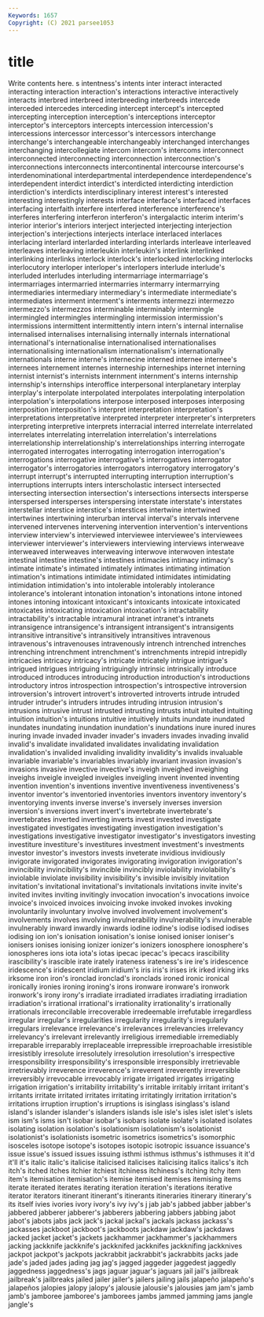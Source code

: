 ```yaml
---
Keywords: 1657
Copyright: (C) 2021 parsee1053
---
```


# title

Write contents here.
s intentness's intents inter
interact interacted interacting interaction interaction's interactions interactive interactively interacts interbred
interbreed interbreeding interbreeds intercede interceded intercedes interceding intercept intercept's intercepted
intercepting interception interception's interceptions interceptor interceptor's interceptors intercepts intercession intercession's
intercessions intercessor intercessor's intercessors interchange interchange's interchangeable interchangeably interchanged interchanges
interchanging intercollegiate intercom intercom's intercoms interconnect interconnected interconnecting interconnection interconnection's
interconnections interconnects intercontinental intercourse intercourse's interdenominational interdepartmental interdependence interdependence's interdependent
interdict interdict's interdicted interdicting interdiction interdiction's interdicts interdisciplinary interest interest's
interested interesting interestingly interests interface interface's interfaced interfaces interfacing interfaith
interfere interfered interference interference's interferes interfering interferon interferon's intergalactic interim
interim's interior interior's interiors interject interjected interjecting interjection interjection's interjections
interjects interlace interlaced interlaces interlacing interlard interlarded interlarding interlards interleave
interleaved interleaves interleaving interleukin interleukin's interlink interlinked interlinking interlinks interlock
interlock's interlocked interlocking interlocks interlocutory interloper interloper's interlopers interlude interlude's
interluded interludes interluding intermarriage intermarriage's intermarriages intermarried intermarries intermarry intermarrying
intermediaries intermediary intermediary's intermediate intermediate's intermediates interment interment's interments intermezzi
intermezzo intermezzo's intermezzos interminable interminably intermingle intermingled intermingles intermingling intermission
intermission's intermissions intermittent intermittently intern intern's internal internalise internalised internalises
internalising internally internals international international's internationalise internationalised internationalises internationalising internationalism
internationalism's internationally internationals interne interne's internecine interned internee internee's internees
internement internes interneship interneships internet interning internist internist's internists internment
internment's interns internship internship's internships interoffice interpersonal interplanetary interplay interplay's
interpolate interpolated interpolates interpolating interpolation interpolation's interpolations interpose interposed interposes
interposing interposition interposition's interpret interpretation interpretation's interpretations interpretative interpreted interpreter
interpreter's interpreters interpreting interpretive interprets interracial interred interrelate interrelated interrelates
interrelating interrelation interrelation's interrelations interrelationship interrelationship's interrelationships interring interrogate interrogated
interrogates interrogating interrogation interrogation's interrogations interrogative interrogative's interrogatives interrogator interrogator's
interrogatories interrogators interrogatory interrogatory's interrupt interrupt's interrupted interrupting interruption interruption's
interruptions interrupts inters interscholastic intersect intersected intersecting intersection intersection's intersections
intersects intersperse interspersed intersperses interspersing interstate interstate's interstates interstellar interstice
interstice's interstices intertwine intertwined intertwines intertwining interurban interval interval's intervals
intervene intervened intervenes intervening intervention intervention's interventions interview interview's interviewed
interviewee interviewee's interviewees interviewer interviewer's interviewers interviewing interviews interweave interweaved
interweaves interweaving interwove interwoven intestate intestinal intestine intestine's intestines intimacies
intimacy intimacy's intimate intimate's intimated intimately intimates intimating intimation intimation's
intimations intimidate intimidated intimidates intimidating intimidation intimidation's into intolerable intolerably
intolerance intolerance's intolerant intonation intonation's intonations intone intoned intones intoning
intoxicant intoxicant's intoxicants intoxicate intoxicated intoxicates intoxicating intoxication intoxication's intractability
intractability's intractable intramural intranet intranet's intranets intransigence intransigence's intransigent intransigent's
intransigents intransitive intransitive's intransitively intransitives intravenous intravenous's intravenouses intravenously intrench
intrenched intrenches intrenching intrenchment intrenchment's intrenchments intrepid intrepidly intricacies intricacy
intricacy's intricate intricately intrigue intrigue's intrigued intrigues intriguing intriguingly intrinsic
intrinsically introduce introduced introduces introducing introduction introduction's introductions introductory intros
introspection introspection's introspective introversion introversion's introvert introvert's introverted introverts intrude
intruded intruder intruder's intruders intrudes intruding intrusion intrusion's intrusions intrusive
intrust intrusted intrusting intrusts intuit intuited intuiting intuition intuition's intuitions
intuitive intuitively intuits inundate inundated inundates inundating inundation inundation's inundations
inure inured inures inuring invade invaded invader invader's invaders invades
invading invalid invalid's invalidate invalidated invalidates invalidating invalidation invalidation's invalided
invaliding invalidity invalidity's invalids invaluable invariable invariable's invariables invariably invariant
invasion invasion's invasions invasive invective invective's inveigh inveighed inveighing inveighs
inveigle inveigled inveigles inveigling invent invented inventing invention invention's inventions
inventive inventiveness inventiveness's inventor inventor's inventoried inventories inventors inventory inventory's
inventorying invents inverse inverse's inversely inverses inversion inversion's inversions invert
invert's invertebrate invertebrate's invertebrates inverted inverting inverts invest invested investigate
investigated investigates investigating investigation investigation's investigations investigative investigator investigator's investigators
investing investiture investiture's investitures investment investment's investments investor investor's investors
invests inveterate invidious invidiously invigorate invigorated invigorates invigorating invigoration invigoration's
invincibility invincibility's invincible invincibly inviolability inviolability's inviolable inviolate invisibility invisibility's
invisible invisibly invitation invitation's invitational invitational's invitationals invitations invite invite's
invited invites inviting invitingly invocation invocation's invocations invoice invoice's invoiced
invoices invoicing invoke invoked invokes invoking involuntarily involuntary involve involved
involvement involvement's involvements involves involving invulnerability invulnerability's invulnerable invulnerably inward
inwardly inwards iodine iodine's iodise iodised iodises iodising ion ion's
ionisation ionisation's ionise ionised ioniser ioniser's ionisers ionises ionising ionizer
ionizer's ionizers ionosphere ionosphere's ionospheres ions iota iota's iotas ipecac
ipecac's ipecacs irascibility irascibility's irascible irate irately irateness irateness's ire
ire's iridescence iridescence's iridescent iridium iridium's iris iris's irises irk
irked irking irks irksome iron iron's ironclad ironclad's ironclads ironed
ironic ironical ironically ironies ironing ironing's irons ironware ironware's ironwork
ironwork's irony irony's irradiate irradiated irradiates irradiating irradiation irradiation's irrational
irrational's irrationality irrationality's irrationally irrationals irreconcilable irrecoverable irredeemable irrefutable irregardless
irregular irregular's irregularities irregularity irregularity's irregularly irregulars irrelevance irrelevance's irrelevances
irrelevancies irrelevancy irrelevancy's irrelevant irrelevantly irreligious irremediable irremediably irreparable irreparably
irreplaceable irrepressible irreproachable irresistible irresistibly irresolute irresolutely irresolution irresolution's irrespective
irresponsibility irresponsibility's irresponsible irresponsibly irretrievable irretrievably irreverence irreverence's irreverent irreverently
irreversible irreversibly irrevocable irrevocably irrigate irrigated irrigates irrigating irrigation irrigation's
irritability irritability's irritable irritably irritant irritant's irritants irritate irritated irritates
irritating irritatingly irritation irritation's irritations irruption irruption's irruptions is isinglass
isinglass's island island's islander islander's islanders islands isle isle's isles
islet islet's islets ism ism's isms isn't isobar isobar's isobars
isolate isolate's isolated isolates isolating isolation isolation's isolationism isolationism's isolationist
isolationist's isolationists isometric isometrics isometrics's isomorphic isosceles isotope isotope's isotopes
isotopic isotropic issuance issuance's issue issue's issued issues issuing isthmi
isthmus isthmus's isthmuses it it'd it'll it's italic italic's italicise
italicised italicises italicising italics italics's itch itch's itched itches itchier
itchiest itchiness itchiness's itching itchy item item's itemisation itemisation's itemise
itemised itemises itemising items iterate iterated iterates iterating iteration iteration's
iterations iterative iterator iterators itinerant itinerant's itinerants itineraries itinerary itinerary's
its itself ivies ivories ivory ivory's ivy ivy's j jab
jab's jabbed jabber jabber's jabbered jabberer jabberer's jabberers jabbering jabbers
jabbing jabot jabot's jabots jabs jack jack's jackal jackal's jackals
jackass jackass's jackasses jackboot jackboot's jackboots jackdaw jackdaw's jackdaws jacked
jacket jacket's jackets jackhammer jackhammer's jackhammers jacking jackknife jackknife's jackknifed
jackknifes jackknifing jackknives jackpot jackpot's jackpots jackrabbit jackrabbit's jackrabbits jacks
jade jade's jaded jades jading jag jag's jagged jaggeder jaggedest
jaggedly jaggedness jaggedness's jags jaguar jaguar's jaguars jail jail's jailbreak
jailbreak's jailbreaks jailed jailer jailer's jailers jailing jails jalapeño jalapeño's
jalapeños jalopies jalopy jalopy's jalousie jalousie's jalousies jam jam's jamb
jamb's jamboree jamboree's jamborees jambs jammed jamming jams jangle jangle's
